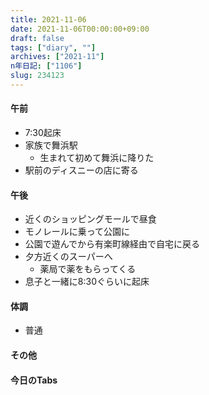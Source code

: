 ```yaml
---
title: 2021-11-06
date: 2021-11-06T00:00:00+09:00
draft: false
tags: ["diary", ""]
archives: ["2021-11"]
n年日記: ["1106"]
slug: 234123
---
```

#### 午前
- 7:30起床
- 家族で舞浜駅
  - 生まれて初めて舞浜に降りた
- 駅前のディスニーの店に寄る
#### 午後
- 近くのショッピングモールで昼食
- モノレールに乗って公園に 
- 公園で遊んでから有楽町線経由で自宅に戻る
- 夕方近くのスーパーへ
  - 薬局で薬をもらってくる
- 息子と一緒に8:30ぐらいに起床
#### 体調
- 普通
#### その他
#### 今日のTabs
